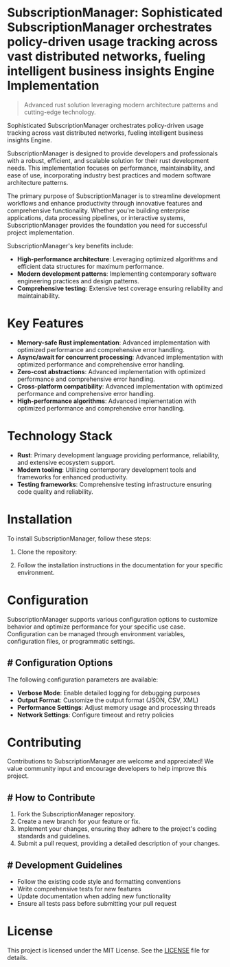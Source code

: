 <!-- fallback_SubscriptionManager_20251008124017_43973 -->

# SubscriptionManager: Sophisticated SubscriptionManager orchestrates policy-driven usage tracking across vast distributed networks, fueling intelligent business insights Engine Implementation
> Advanced rust solution leveraging modern architecture patterns and cutting-edge technology.

Sophisticated SubscriptionManager orchestrates policy-driven usage tracking across vast distributed networks, fueling intelligent business insights Engine.

SubscriptionManager is designed to provide developers and professionals with a robust, efficient, and scalable solution for their rust development needs. This implementation focuses on performance, maintainability, and ease of use, incorporating industry best practices and modern software architecture patterns.

The primary purpose of SubscriptionManager is to streamline development workflows and enhance productivity through innovative features and comprehensive functionality. Whether you're building enterprise applications, data processing pipelines, or interactive systems, SubscriptionManager provides the foundation you need for successful project implementation.

SubscriptionManager's key benefits include:

* **High-performance architecture**: Leveraging optimized algorithms and efficient data structures for maximum performance.
* **Modern development patterns**: Implementing contemporary software engineering practices and design patterns.
* **Comprehensive testing**: Extensive test coverage ensuring reliability and maintainability.

# Key Features

* **Memory-safe Rust implementation**: Advanced implementation with optimized performance and comprehensive error handling.
* **Async/await for concurrent processing**: Advanced implementation with optimized performance and comprehensive error handling.
* **Zero-cost abstractions**: Advanced implementation with optimized performance and comprehensive error handling.
* **Cross-platform compatibility**: Advanced implementation with optimized performance and comprehensive error handling.
* **High-performance algorithms**: Advanced implementation with optimized performance and comprehensive error handling.

# Technology Stack

* **Rust**: Primary development language providing performance, reliability, and extensive ecosystem support.
* **Modern tooling**: Utilizing contemporary development tools and frameworks for enhanced productivity.
* **Testing frameworks**: Comprehensive testing infrastructure ensuring code quality and reliability.

# Installation

To install SubscriptionManager, follow these steps:

1. Clone the repository:


2. Follow the installation instructions in the documentation for your specific environment.

# Configuration

SubscriptionManager supports various configuration options to customize behavior and optimize performance for your specific use case. Configuration can be managed through environment variables, configuration files, or programmatic settings.

## # Configuration Options

The following configuration parameters are available:

* **Verbose Mode**: Enable detailed logging for debugging purposes
* **Output Format**: Customize the output format (JSON, CSV, XML)
* **Performance Settings**: Adjust memory usage and processing threads
* **Network Settings**: Configure timeout and retry policies

# Contributing

Contributions to SubscriptionManager are welcome and appreciated! We value community input and encourage developers to help improve this project.

## # How to Contribute

1. Fork the SubscriptionManager repository.
2. Create a new branch for your feature or fix.
3. Implement your changes, ensuring they adhere to the project's coding standards and guidelines.
4. Submit a pull request, providing a detailed description of your changes.

## # Development Guidelines

* Follow the existing code style and formatting conventions
* Write comprehensive tests for new features
* Update documentation when adding new functionality
* Ensure all tests pass before submitting your pull request

# License

This project is licensed under the MIT License. See the [LICENSE](https://github.com/Hajjouz/SubscriptionManager/blob/main/LICENSE) file for details.
